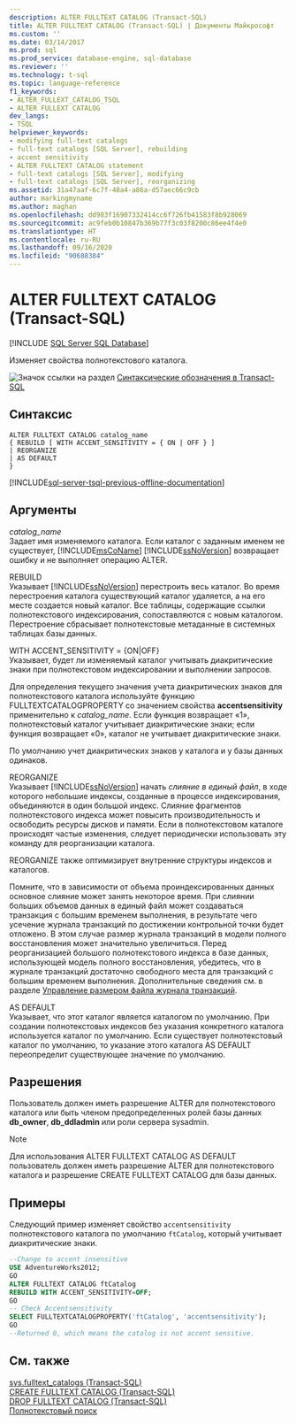 ```yaml
---
description: ALTER FULLTEXT CATALOG (Transact-SQL)
title: ALTER FULLTEXT CATALOG (Transact-SQL) | Документы Майкрософт
ms.custom: ''
ms.date: 03/14/2017
ms.prod: sql
ms.prod_service: database-engine, sql-database
ms.reviewer: ''
ms.technology: t-sql
ms.topic: language-reference
f1_keywords:
- ALTER_FULLEXT_CATALOG_TSQL
- ALTER FULLEXT CATALOG
dev_langs:
- TSQL
helpviewer_keywords:
- modifying full-text catalogs
- full-text catalogs [SQL Server], rebuilding
- accent sensitivity
- ALTER FULLTEXT CATALOG statement
- full-text catalogs [SQL Server], modifying
- full-text catalogs [SQL Server], reorganizing
ms.assetid: 31a47aaf-6c7f-48a4-a86a-d57aec66c9cb
author: markingmyname
ms.author: maghan
ms.openlocfilehash: dd983f16907332414cc6f726fb41583f8b928069
ms.sourcegitcommit: ac9feb0b10847b369b77f3c03f8200c86ee4f4e0
ms.translationtype: HT
ms.contentlocale: ru-RU
ms.lasthandoff: 09/16/2020
ms.locfileid: "90688384"
---
```

# <a name="alter-fulltext-catalog-transact-sql"></a>ALTER FULLTEXT CATALOG (Transact-SQL)
[!INCLUDE [SQL Server SQL Database](../../includes/applies-to-version/sql-asdb.md)]

  Изменяет свойства полнотекстового каталога.  
  
 ![Значок ссылки на раздел](../../database-engine/configure-windows/media/topic-link.gif "Значок ссылки на раздел") [Синтаксические обозначения в Transact-SQL](../../t-sql/language-elements/transact-sql-syntax-conventions-transact-sql.md)  
  
## <a name="syntax"></a>Синтаксис  
  
```syntaxsql 
ALTER FULLTEXT CATALOG catalog_name   
{ REBUILD [ WITH ACCENT_SENSITIVITY = { ON | OFF } ]  
| REORGANIZE  
| AS DEFAULT   
}  
```  
  
[!INCLUDE[sql-server-tsql-previous-offline-documentation](../../includes/sql-server-tsql-previous-offline-documentation.md)]

## <a name="arguments"></a>Аргументы
 *catalog_name*  
 Задает имя изменяемого каталога. Если каталог с заданным именем не существует, [!INCLUDE[msCoName](../../includes/msconame-md.md)] [!INCLUDE[ssNoVersion](../../includes/ssnoversion-md.md)] возвращает ошибку и не выполняет операцию ALTER.  
  
 REBUILD  
 Указывает [!INCLUDE[ssNoVersion](../../includes/ssnoversion-md.md)] перестроить весь каталог. Во время перестроения каталога существующий каталог удаляется, а на его месте создается новый каталог. Все таблицы, содержащие ссылки полнотекстового индексирования, сопоставляются с новым каталогом. Перестроение сбрасывает полнотекстовые метаданные в системных таблицах базы данных.  
  
 WITH ACCENT_SENSITIVITY = {ON|OFF}  
 Указывает, будет ли изменяемый каталог учитывать диакритические знаки при полнотекстовом индексировании и выполнении запросов.  
  
 Для определения текущего значения учета диакритических знаков для полнотекстового каталога используйте функцию FULLTEXTCATALOGPROPERTY со значением свойства **accentsensitivity** применительно к *catalog_name*. Если функция возвращает «1», полнотекстовый каталог учитывает диакритические знаки; если функция возвращает «0», каталог не учитывает диакритические знаки.  
  
 По умолчанию учет диакритических знаков у каталога и у базы данных одинаков.  
  
 REORGANIZE  
 Указывает [!INCLUDE[ssNoVersion](../../includes/ssnoversion-md.md)] начать *слияние в единый файл*, в ходе которого небольшие индексы, созданные в процессе индексирования, объединяются в один большой индекс. Слияние фрагментов полнотекстового индекса может повысить производительность и освободить ресурсы дисков и памяти. Если в полнотекстовом каталоге происходят частые изменения, следует периодически использовать эту команду для реорганизации каталога.  
  
 REORGANIZE также оптимизирует внутренние структуры индексов и каталогов.  
  
 Помните, что в зависимости от объема проиндексированных данных основное слияние может занять некоторое время. При слиянии больших объемов данных в единый файл может создаваться транзакция с большим временем выполнения, в результате чего усечение журнала транзакций по достижении контрольной точки будет отложено. В этом случае размер журнала транзакций в модели полного восстановления может значительно увеличиться. Перед реорганизацией большого полнотекстового индекса в базе данных, использующей модель полного восстановления, убедитесь, что в журнале транзакций достаточно свободного места для транзакций с большим временем выполнения. Дополнительные сведения см. в разделе [Управление размером файла журнала транзакций](../../relational-databases/logs/manage-the-size-of-the-transaction-log-file.md).  
  
 AS DEFAULT  
 Указывает, что этот каталог является каталогом по умолчанию. При создании полнотекстовых индексов без указания конкретного каталога используется каталог по умолчанию. Если существует полнотекстовый каталог по умолчанию, то указание этого каталога AS DEFAULT переопределит существующее значение по умолчанию.  
  
## <a name="permissions"></a>Разрешения  
 Пользователь должен иметь разрешение ALTER для полнотекстового каталога или быть членом предопределенных ролей базы данных **db_owner**, **db_ddladmin** или роли сервера sysadmin.  
  
> [!NOTE]  
>  Для использования ALTER FULLTEXT CATALOG AS DEFAULT пользователь должен иметь разрешение ALTER для полнотекстового каталога и разрешение CREATE FULLTEXT CATALOG для базы данных.  
  
## <a name="examples"></a>Примеры  
 Следующий пример изменяет свойство `accentsensitivity` полнотекстового каталога по умолчанию `ftCatalog`, который учитывает диакритические знаки.  
  
```sql  
--Change to accent insensitive  
USE AdventureWorks2012;  
GO  
ALTER FULLTEXT CATALOG ftCatalog   
REBUILD WITH ACCENT_SENSITIVITY=OFF;  
GO  
-- Check Accentsensitivity  
SELECT FULLTEXTCATALOGPROPERTY('ftCatalog', 'accentsensitivity');  
GO  
--Returned 0, which means the catalog is not accent sensitive.  
```  
  
## <a name="see-also"></a>См. также  
 [sys.fulltext_catalogs (Transact-SQL)](../../relational-databases/system-catalog-views/sys-fulltext-catalogs-transact-sql.md)   
 [CREATE FULLTEXT CATALOG (Transact-SQL)](../../t-sql/statements/create-fulltext-catalog-transact-sql.md)   
 [DROP FULLTEXT CATALOG (Transact-SQL)](../../t-sql/statements/drop-fulltext-catalog-transact-sql.md)   
 [Полнотекстовый поиск](../../relational-databases/search/full-text-search.md)  
  
  
